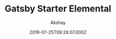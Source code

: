 ---
title: Gatsby Starter Elemental
github: https://github.com/akzhy/gatsby-starter-elemental
demo: https://elemental.netlify.app/
author: Akshay
ssg:
  - Gatsby
cms:
  - Markdown
date: 2019-07-25T09:28:07.000Z
description: Gatsby starter for portfolio sites
draft: true
publish_date: '2019-07-25T09:28:07Z'
update_date: '2020-10-10T06:03:26Z'
github_star: 132
github_fork: 58
---